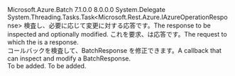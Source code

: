 <Type Name="ResponseInterceptor+BatchResponseInterceptHandler" FullName="Microsoft.Azure.Batch.Protocol.ResponseInterceptor+BatchResponseInterceptHandler">
  <TypeSignature Language="C#" Value="public delegate System.Threading.Tasks.Task&lt;Microsoft.Rest.Azure.IAzureOperationResponse&gt; ResponseInterceptor.BatchResponseInterceptHandler(IAzureOperationResponse response, IBatchRequest request);" />
  <TypeSignature Language="ILAsm" Value=".class nested public auto ansi sealed ResponseInterceptor/BatchResponseInterceptHandler extends System.MulticastDelegate" />
  <TypeSignature Language="DocId" Value="T:Microsoft.Azure.Batch.Protocol.ResponseInterceptor.BatchResponseInterceptHandler" />
  <TypeSignature Language="VB.NET" Value="Public Delegate Function ResponseInterceptor.BatchResponseInterceptHandler(response As IAzureOperationResponse, request As IBatchRequest) As Task(Of IAzureOperationResponse) " />
  <TypeSignature Language="F#" Value="type ResponseInterceptor.BatchResponseInterceptHandler = delegate of IAzureOperationResponse * IBatchRequest -&gt; Task&lt;IAzureOperationResponse&gt;" />
  <AssemblyInfo>
    <AssemblyName>Microsoft.Azure.Batch</AssemblyName>
    <AssemblyVersion>7.1.0.0</AssemblyVersion>
    <AssemblyVersion>8.0.0.0</AssemblyVersion>
  </AssemblyInfo>
  <Base>
    <BaseTypeName>System.Delegate</BaseTypeName>
  </Base>
  <Parameters>
    <Parameter Name="response" Type="Microsoft.Rest.Azure.IAzureOperationResponse" />
    <Parameter Name="request" Type="Microsoft.Azure.Batch.Protocol.IBatchRequest" />
  </Parameters>
  <ReturnValue>
    <ReturnType>System.Threading.Tasks.Task&lt;Microsoft.Rest.Azure.IAzureOperationResponse&gt;</ReturnType>
  </ReturnValue>
  <Docs>
    <param name="response"><span data-ttu-id="ef6a6-101">検査し、必要に応じて変更に対する応答です。</span><span class="sxs-lookup"><span data-stu-id="ef6a6-101">The response to be inspected and optionally modified.</span></span></param>
    <param name="request"><span data-ttu-id="ef6a6-102">これを要求、<paramref name="response" />は応答です。</span><span class="sxs-lookup"><span data-stu-id="ef6a6-102">The request to which the <paramref name="response" /> is a response.</span></span></param>
    <summary>
            <span data-ttu-id="ef6a6-103">コールバックを検査して、BatchResponse を修正できます。</span><span class="sxs-lookup"><span data-stu-id="ef6a6-103">A callback that can inspect and modify a BatchResponse.</span></span>
            </summary>
    <returns>To be added.</returns>
    <remarks>To be added.</remarks>
  </Docs>
</Type>